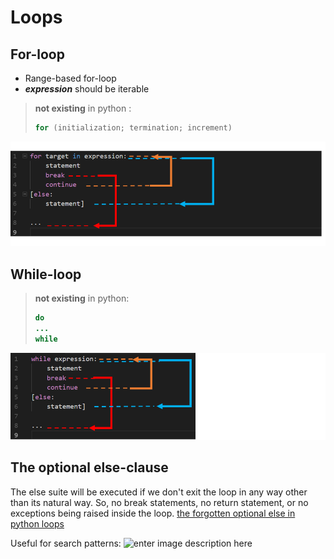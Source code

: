 # Loops
## For-loop
- Range-based for-loop
- ***expression*** should be iterable

> **not existing** in python :
> ```java
> for (initialization; termination; increment)
> ```
![](/images/p8-1.png)
## While-loop
> **not existing** in python:
> ```java
> do
> ...
> while
![enter image description here](/images/p8-2.png)
## The optional else-clause
The else suite will be executed if we don't exit the loop in any way other than its natural way. So, no break statements, no return statement, or no exceptions being raised inside the loop.
[the forgotten optional else in python loops](https://medimum.com/@s16h/the-forgotten-optional-else-in-python-loops)

Useful for search patterns:
![enter image description here](/images/p8-3)
<!--stackedit_data:
eyJoaXN0b3J5IjpbLTc1NzEyNTIzOV19
-->